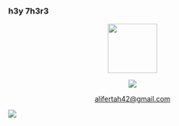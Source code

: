 ### h3y 7h3r3

<div id="header" align="center">
  <img src="https://media.giphy.com/media/M9gbBd9nbDrOTu1Mqx/giphy.gif" width="100"/>
  
  ![](https://komarev.com/ghpvc/?username=your-github-username&label=PROFILE+VIEWS)
  
  [alifertah42@gmail.com](mailto:alifertah42@gmail.com)
  
</div>

![](https://badge.mediaplus.ma/darkgray/alfertah)
